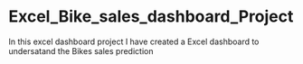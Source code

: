 # Excel_Bike_sales_dashboard_Project

In this excel dashboard project I have created a Excel dashboard to undersatand the Bikes sales prediction
